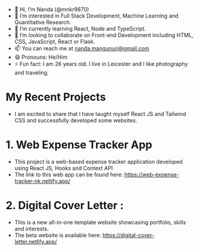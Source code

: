 - 👋 Hi, I’m Nanda (@mnkr9870)
- 👀 I’m interested in Full Stack Development, Machine Learning and Quantitative Research.
- 🌱 I’m currently learning React, Node and TypeScript.
- 💞️ I’m looking to collaborate on Front-end Development including HTML, CSS, JavaScript, React or Flask.
- 📫 You can reach me at nanda.mangunuri@gmail.com
- 😄 Pronouns: He/Him
- ⚡ Fun fact: I am 26 years old. I live in Leicester and I like photography and traveling.

# My Recent Projects
- I am excited to share that I have taught myself React JS and Tailwind CSS and successfully developed some websites.
# 1. Web Expense Tracker App
- This project is a web-based expense tracker application developed using React JS, Hooks and Context API
- The link to this web app can be found here: https://web-expense-tracker-nk.netlify.app/
# 2. Digital Cover Letter : 
- This is a new all-in-one template website showcasing portfolio, skills and interests.
- The beta website is available here: https://digital-cover-letter.netlify.app/

<!---
mnkr9870/mnkr9870 is a ✨ special ✨ repository because its `README.md` (this file) appears on your GitHub profile.
You can click the Preview link to take a look at your changes.
--->
